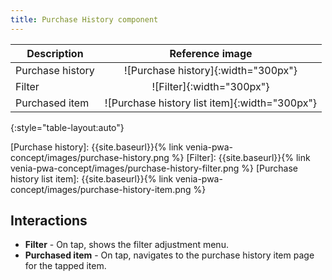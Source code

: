 ```yaml
---
title: Purchase History component
---
```


| Description      |                Reference image                |
| ---------------- | :-------------------------------------------: |
| Purchase history |      ![Purchase history]{:width="300px"}      |
| Filter           |           ![Filter]{:width="300px"}           |
| Purchased item   | ![Purchase history list item]{:width="300px"} |
{:style="table-layout:auto"}

[Purchase history]: {{site.baseurl}}{% link venia-pwa-concept/images/purchase-history.png %}
[Filter]: {{site.baseurl}}{% link venia-pwa-concept/images/purchase-history-filter.png %}
[Purchase history list item]: {{site.baseurl}}{% link venia-pwa-concept/images/purchase-history-item.png %}

## Interactions

-   **Filter** - On tap, shows the filter adjustment menu.
-   **Purchased item** - On tap, navigates to the purchase history item page for the tapped item.
